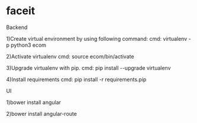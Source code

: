 # faceit

Backend


1)Create virtual environment by using following command:
   cmd: virtualenv -p python3 ecom

2)Activate virtualenv
   cmd: source ecom/bin/activate

3)Upgrade virtualenv with pip.
  cmd: pip install --upgrade virtualenv

4)Install requirements
   cmd: pip install -r requirements.pip


UI

1)bower install angular

2)bower install angular-route
